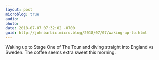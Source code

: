 ```yaml
---
layout: post
microblog: true
audio: 
photo: 
date: 2018-07-07 07:32:02 -0700
guid: http://johnbarbic.micro.blog/2018/07/07/waking-up-to.html
---
```

Waking up to Stage One of The Tour and diving straight into England vs Sweden.  The coffee seems extra sweet this morning.
